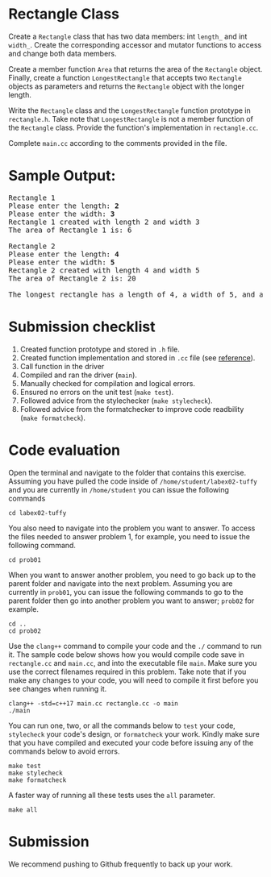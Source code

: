 # Rectangle Class
Create a `Rectangle` class that has two data members: int `length_` and int `width_`. Create the corresponding accessor and mutator functions to access and change both data members.

Create a member function `Area` that returns the area of the `Rectangle` object. Finally, create a function `LongestRectangle` that accepts two `Rectangle` objects as parameters and returns the `Rectangle` object with the longer length.

Write the `Rectangle` class and the `LongestRectangle` function prototype in `rectangle.h`. Take note that `LongestRectangle` is not a member function of the `Rectangle` class. Provide the function's implementation in `rectangle.cc`.

Complete `main.cc` according to the comments provided in the file.

# Sample Output:
<pre>
Rectangle 1
Please enter the length: <b>2</b>
Please enter the width: <b>3</b>
Rectangle 1 created with length 2 and width 3
The area of Rectangle 1 is: 6

Rectangle 2
Please enter the length: <b>4</b>
Please enter the width: <b>5</b>
Rectangle 2 created with length 4 and width 5
The area of Rectangle 2 is: 20

The longest rectangle has a length of 4, a width of 5, and an area of 20.
</pre>

# Submission checklist
1. Created function prototype and stored in `.h` file.
1. Created function implementation and stored in `.cc` file (see [reference](https://github.com/ILXL-guides/function-file-organization)).
1. Call function in the driver
1. Compiled and ran the driver (`main`).
1. Manually checked for compilation and logical errors.
1. Ensured no errors on the unit test (`make test`).
1. Followed advice from the stylechecker (`make stylecheck`).
1. Followed advice from the formatchecker to improve code readbility (`make formatcheck`).

# Code evaluation
Open the terminal and navigate to the folder that contains this exercise. Assuming you have pulled the code inside of `/home/student/labex02-tuffy` and you are currently in `/home/student` you can issue the following commands

```
cd labex02-tuffy
```

You also need to navigate into the problem you want to answer. To access the files needed to answer problem 1, for example, you need to issue the following command.

```
cd prob01
```

When you want to answer another problem, you need to go back up to the parent folder and navigate into the next problem. Assuming you are currently in `prob01`, you can issue the following commands to go to the parent folder then go into another problem you want to answer; `prob02` for example.

```
cd ..
cd prob02
```

Use the `clang++` command to compile your code and the `./` command to run it. The sample code below shows how you would compile code save in `rectangle.cc` and `main.cc`, and into the executable file `main`. Make sure you use the correct filenames required in this problem.  Take note that if you make any changes to your code, you will need to compile it first before you see changes when running it.

```
clang++ -std=c++17 main.cc rectangle.cc -o main
./main
```

You can run one, two, or all the commands below to `test` your code, `stylecheck` your code's design, or `formatcheck` your work. Kindly make sure that you have compiled and executed your code before issuing any of the commands below to avoid errors.

```
make test
make stylecheck
make formatcheck
```

A faster way of running all these tests uses the `all` parameter.

```
make all
```

# Submission

We recommend pushing to Github frequently to back up your work.
